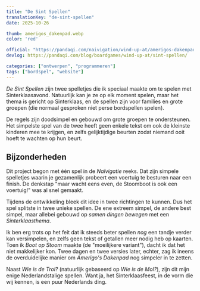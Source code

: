```yaml
---
title: "De Sint Spellen"
translationKey: "de-sint-spellen"
date: 2025-10-26

thumb: amerigos_dakenpad.webp
color: 'red'

official: "https://pandaqi.com/naivigation/wind-up-at/amerigos-dakenpad/"
devlog: https://pandaqi.com/blog/boardgames/wind-up-at/sint-spellen/

categories: ["ontwerpen", "programmeren"]
tags: ["bordspel", "website"]
---
```


_De Sint Spellen_ zijn twee spelletjes die ik speciaal maakte om te spelen met Sinterklaasavond. Natuurlijk kan je ze op elk moment spelen, maar het thema is gericht op Sinterklaas, en de spellen zijn voor families en grote groepen (die normaal gesproken niet perse bordspellen spelen). 

De regels zijn doodsimpel en gebouwd om grote groepen te ondersteunen. Het simpelste spel van de twee heeft geen enkele tekst om ook de kleinste kinderen mee te krijgen, en zelfs gelijktijdige beurten zodat niemand ooit hoeft te wachten op hun beurt.

## Bijzonderheden

Dit project begon met één spel in de _Naïvigatie_ reeks. Dat zijn simpele spelletjes waarin je gezamenlijk probeert een voertuig te besturen naar een finish. De denkstap "maar wacht eens even, de Stoomboot is ook een voertuig!" was al snel gemaakt.

Tijdens de ontwikkeling bleek dit idee in twee richtingen te kunnen. Dus het spel splitste in twee unieke spellen. De ene extreem simpel, de andere best simpel, maar allebei gebouwd op _samen dingen bewegen_ met een _Sinterklaasthema_.

Ik ben erg trots op het feit dat ik steeds beter spellen _nog_ een tandje verder kan versimpelen, en zelfs geen tekst of getallen meer nodig heb op kaarten. Toen ik _Boot op Stoom_ maakte (de "moeilijkere variant"), dacht ik dat het niet makkelijker kon. Twee dagen en twee versies later, echter, zag ik ineens de overduidelijke manier om _Amerigo's Dakenpad_ nog simpeler in te zetten.

Naast _Wie is de Trol?_ (natuurlijk gebaseerd op _Wie is de Mol?_), zijn dit mijn enige Nederlandstalige spellen. Want ja, het Sinterklaasfeest, in de vorm die wij kennen, is een puur Nederlands ding.